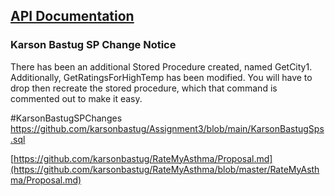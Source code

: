 
## [API Documentation](AsthmaAPI/README.md)

### Karson Bastug SP Change Notice
There has been an additional Stored Procedure created, named GetCity1. Additionally, GetRatingsForHighTemp has been modified. You will have to drop then recreate the stored procedure, which that command is commented out to make it easy.

#KarsonBastugSPChanges
https://github.com/karsonbastug/Assignment3/blob/main/KarsonBastugSps.sql

[https://github.com/karsonbastug/RateMyAsthma/Proposal.md](https://github.com/karsonbastug/RateMyAsthma/blob/master/RateMyAsthma/Proposal.md)
